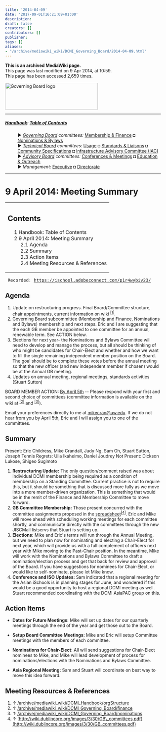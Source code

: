 ```yaml
---
title: '2014-04-09'
date: '2017-09-01T16:21:09+01:00'
description: 
draft: false
creators: []
contributors: []
publisher: 
tags: []
aliases:
- "/archive/mediawiki_wiki/DCMI_Governing_Board/2014-04-09.html"
---
```


 **This is an archived MediaWiki page.**  
This page was last modified on 9 Apr 2014, at 10:59.  
This page has been accessed 2,659 times.

[<img alt="Governing Board logo" src="/archive/mediawiki_wiki/images/GB_logo.png" width="300" height="86">](/archive/mediawiki_wiki/images/GB_logo.png "Governing Board logo")

* * *

##### [Handbook](/archive/mediawiki_wiki/DCMI_Handbook "DCMI Handbook"): [Table of Contents](DCMI_Handbook "DCMI Handbook") 
<dl>
<dd> ► <i><a href="/archive/mediawiki_wiki/DCMI_Governing_Board" title="DCMI Governing Board">Governing Board</a> committees:</i> <a href="/archive/mediawiki_wiki/DCMI_Governing_Board/finance" title="DCMI Governing Board/finance">Membership &amp; Finance</a> ◘ <a href="/archive/mediawiki_wiki/DCMI_Governing_Board/nominations" title="DCMI Governing Board/nominations">Nominations &amp; Bylaws</a> 
</dd>
<dd> ► <i><a href="/archive/mediawiki_wiki/DCMI_Technical_Board" title="DCMI Technical Board">Technical Board</a> committees:</i> <a href="/archive/mediawiki_wiki/DCMI_Technical_Board/usage" title="DCMI Technical Board/usage">Usage</a> ◘ <a href="/archive/mediawiki_wiki/DCMI_Technical_Board/standards" title="DCMI Technical Board/standards">Standards &amp; Liaisons</a> ◘ <a href="/archive/mediawiki_wiki/DCMI_Technical_Board/specifications" title="DCMI Technical Board/specifications">Community Specifications</a> ◘ <a href="/archive/mediawiki_wiki/DCMI_Technical_Board/infrastructure" title="DCMI Technical Board/infrastructure">Infrastructure Advisory Committee (IAC)</a>
</dd>
<dd> ► <i><a href="/archive/mediawiki_wiki/DCMI_Advisory_Board" title="DCMI Advisory Board">Advisory Board</a> committees:</i> <a href="/archive/mediawiki_wiki/DCMI_Advisory_Board/meetings" title="DCMI Advisory Board/meetings">Conferences &amp; Meetings</a> ◘ <a href="/archive/mediawiki_wiki/DCMI_Advisory_Board/documentation" title="DCMI Advisory Board/documentation">Education &amp; Outreach</a>
</dd>
<dd> ► <i>Management:</i> <a href="/archive/mediawiki_wiki/Exec_Committee" title="Exec Committee">Executive</a> ◘ <a href="/archive/mediawiki_wiki/Exec_Committee/directorate" title="Exec Committee/directorate">Directorate</a>
</dd>
</dl>

* * *

# 9 April 2014: Meeting Summary 
<table id="toc" class="toc">
  <tr>
    <td>
      <div id="toctitle">
        <h2>Contents</h2>
      </div>
      <ul>
        <li class="toclevel-1"><a href="#Handbook:_Table_of_Contents"><span class="tocnumber">1</span> <span class="toctext">Handbook: Table of Contents</span></a></li>
        <li class="toclevel-1 tocsection-1">
          <a href="#9_April_2014:_Meeting_Summary"><span class="tocnumber">2</span> <span class="toctext">9 April 2014: Meeting Summary</span></a>
          <ul>
            <li class="toclevel-2 tocsection-2"><a href="#Agenda"><span class="tocnumber">2.1</span> <span class="toctext">Agenda</span></a></li>
            <li class="toclevel-2 tocsection-3"><a href="#Summary"><span class="tocnumber">2.2</span> <span class="toctext">Summary</span></a></li>
            <li class="toclevel-2 tocsection-4"><a href="#Action_Items"><span class="tocnumber">2.3</span> <span class="toctext">Action Items</span></a></li>
            <li class="toclevel-2 tocsection-5"><a href="#Meeting_Resources_.26_References"><span class="tocnumber">2.4</span> <span class="toctext">Meeting Resources &amp; References</span></a></li>
          </ul>
        </li>
      </ul>
    </td>
  </tr>
</table>


<pre> Recorded: <a href="https://ischool.adobeconnect.com/p1r4wybiv23/" class="external free" rel="nofollow">https://ischool.adobeconnect.com/p1r4wybiv23/</a>
</pre>
## Agenda 

1. Update on restructuring progress. Final Board/Committee structure, chair appointments, current information on wiki <sup id="cite_ref-0" class="reference"><a href="#cite_note-0">[1]</a></sup>.
2. Governing Board subcommittee (Membership and Finance, Nominations and Bylaws) membership and next steps. Eric and I are suggesting that the each GB member be appointed to one committee for an annual, renewable term. See ACTION below.
3. Elections for next year- the Nominations and Bylaws Committee will need to develop and manage the process, but all should be thinking of who might be candidates for Chair-Elect and whether and how we want to fill the single remaining independent member position on the Board. The goal should be to complete these votes before the annual meeting so that the new officer (and new independent member if chosen) would be at the Annual GB meeting.
4. Updates on annual meeting, regional meetings, standards activities (Stuart Sutton)

BOARD MEMBER ACTION: <u>By April 5th</u> -- Please respond with your first and second choice of committees (committee information is available on the wiki at <sup id="cite_ref-1" class="reference"><a href="#cite_note-1">[2]</a></sup> and <sup id="cite_ref-2" class="reference"><a href="#cite_note-2">[3]</a></sup>).

Email your preferences directly to me at mikecran@uw.edu. If we do not hear from you by April 5th, Eric and I will assign you to one of the committees.

## Summary 

Present: Eric Childress, Mike Crandall, Judy Ng, Sam Oh, Stuart Sutton, Joseph Tennis Regrets: Ulla Ikaheimo, Daniel Joudrey Not Present: Dickson Lukose, Shigeo Sugimoto

1. **Restructuring Update:** The only question/comment raised was about individual DCMI membership being required as a condition of membership on a Standing Committee. Current practice is not to require this, but it should be something that is discussed more fully as we move into a more member-driven organization. This is something that would be in the remit of the Finance and Membership Committee to move forward. 
2. **GB Committee Membership:** Those present concurred with the committee assignments proposed in the [spreadsheet](http://wiki.dublincore.org/images/3/30/GB_committees.pdf)<sup id="cite_ref-3" class="reference"><a href="#cite_note-3">[4]</a></sup>. Eric and Mike will move ahead with scheduling working meetings for each committee shortly, and communicate directly with the committees through the new JISCMail listservs that Stuart is setting up.
3. **Elections:** Mike and Eric's terms will run through the Annual Meeting, but we need to plan now for nominating and electing a Chair-Elect for next year, which will provide us with a full complement of officers next year with Mike moving to the Past-Chair position. In the meantime, Mike will work with the Nominations and Bylaws Committee to draft a nomination/election process and get that back for review and approval of the Board. If you have suggestions for nominees for Chair-Elect, or would like to self-nominate, please let Mike know.
4. **Conference and ISO Updates:** Sam indicated that a regional meeting for the Asian iSchools is in planning stages for June, and wondered if this would be a good opportunity to host a regional DCMI meeting as well. Stuart recommended coordinating with the DCMI AsiaPAC group on this.

## Action Items 

- **Dates for Future Meetings:** Mike will set up dates for our quarterly meetings through the end of the year and get those out to the Board.

- **Setup Board Committee Meetings:** Mike and Eric will setup Committee meetings with the members of each committee.

- **Nominations for Chair-Elect:** All will send suggestions for Chair-Elect nominees to Mike, and Mike will lead development of process for nominations/elections with the Nominations and Bylaws Committee.

- **Asia Regional Meeting:** Sam and Stuart will coordinate on best way to move this idea forward.

## Meeting Resources & References 

1. ↑ [/archive/mediawiki_wiki/DCMI\_Handbook/orgStructure](/archive/mediawiki_wiki/DCMI_Handbook/orgStructure)
2. ↑ [/archive/mediawiki_wiki/DCMI\_Governing\_Board/finance](/archive/mediawiki_wiki/DCMI_Governing_Board/finance)
3. ↑ [/archive/mediawiki_wiki/DCMI\_Governing\_Board/nominations](/archive/mediawiki_wiki/DCMI_Governing_Board/nominations)
4. ↑ [http://wiki.dublincore.org/images/3/30/GB\_committees.pdf](http://wiki.dublincore.org/images/3/30/GB_committees.pdf)

